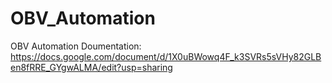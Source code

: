 # OBV_Automation

OBV Automation
Doumentation: https://docs.google.com/document/d/1X0uBWowq4F_k3SVRs5sVHy82GLBen8fRRE_GYgwALMA/edit?usp=sharing
